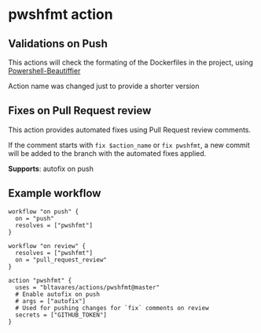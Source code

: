 # pwshfmt action

## Validations on Push

This actions will check the formating of the Dockerfiles in the project, using
[Powershell-Beautiffier](https://github.com/DTW-DanWard/PowerShell-Beautifier)

Action name was changed just to provide a shorter version

## Fixes on Pull Request review

This action provides automated fixes using Pull Request review comments.

If the comment starts with `fix $action_name` or `fix pwshfmt`, a new commit
will be added to the branch with the automated fixes applied.

**Supports**: autofix on push

## Example workflow

```hcl
workflow "on push" {
  on = "push"
  resolves = ["pwshfmt"]
}

workflow "on review" {
  resolves = ["pwshfmt"]
  on = "pull_request_review"
}

action "pwshfmt" {
  uses = "bltavares/actions/pwshfmt@master"
  # Enable autofix on push
  # args = ["autofix"]
  # Used for pushing changes for `fix` comments on review
  secrets = ["GITHUB_TOKEN"]
}
```
